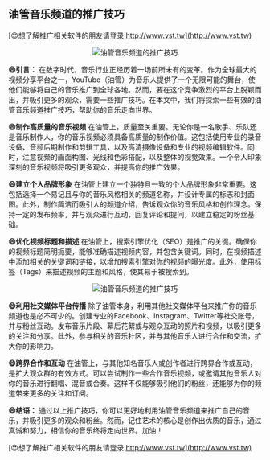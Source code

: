 ## **油管音乐频道的推广技巧**

[😍想了解推广相关软件的朋友请登录 http://www.vst.tw](http://www.vst.tw)

 <center><img src="https://vst.tw/MP4/tuiguang/png/4.png" alt="油管音乐频道的推广技巧"></center>

**😄引言：**
在数字时代，音乐行业正经历着一场前所未有的变革。作为全球最大的视频分享平台之一，YouTube（油管）为音乐人提供了一个无限可能的舞台，使他们能够将自己的音乐推广到全球各地。然而，要在这个竞争激烈的平台上脱颖而出，并吸引更多的观众，需要一些推广技巧。在本文中，我们将探索一些有效的油管音乐频道推广技巧，帮助你的音乐走向世界。

**😄制作高质量的音乐视频**
在油管上，质量至关重要。无论你是一名歌手、乐队还是音乐制作人，你的音乐视频必须具备高质量的制作价值。这包括使用专业的录音设备、音频后期制作和剪辑工具，以及高清摄像设备和专业的视频编辑软件。同时，注意视频的画面构图、光线和色彩搭配，以及整体的视觉效果。一个令人印象深刻的音乐视频将吸引更多观众，并提高你的推广效果。

**😄建立个人品牌形象**
在油管上建立一个独特且一致的个人品牌形象非常重要。这包括选择一个易记且与你的音乐风格相关的频道名称，并设计专属的标志和封面图。此外，制作简洁而吸引人的频道介绍，告诉观众你的音乐风格和创作理念。保持一定的发布频率，并与观众进行互动，回复评论和提问，以建立稳定的粉丝基础。

**😄优化视频标题和描述**
在油管上，搜索引擎优化（SEO）是推广的关键。确保你的视频标题简明扼要，能够准确描述视频内容，并包含关键词。同时，在视频描述中添加相关的关键词和链接，以增加搜索引擎对你的视频的曝光度。此外，使用标签（Tags）来描述视频的主题和风格，使其易于被搜索到。

 <center><img src="https://vst.tw/MP4/tuiguang/png/0.png" alt="油管音乐频道的推广技巧"></center>

**😄利用社交媒体平台传播**
除了油管本身，利用其他社交媒体平台来推广你的音乐频道也是必不可少的。创建专业的Facebook、Instagram、Twitter等社交账号，并与粉丝互动。发布音乐片段、幕后花絮或与观众互动的照片和视频，以吸引更多的关注和分享。此外，参与相关的音乐社区，并与其他音乐人进行合作和交流，扩大你的影响力。

**😄跨界合作和互动**
在油管上，与其他知名音乐人或创作者进行跨界合作或互动，是扩大观众群的有效方式。可以尝试制作一些合作音乐视频，或邀请其他音乐人对你的音乐进行翻唱、混音或合奏。这样不仅能够吸引他们的粉丝，还能够为你的频道带来更多的关注和订阅。

**😄结语：**
通过以上推广技巧，你可以更好地利用油管音乐频道来推广自己的音乐，并吸引更多的观众和粉丝。然而，记住艺术的核心是创作出优质的音乐，通过真诚和努力，相信你的音乐终将走向世界。加油！

[😍想了解推广相关软件的朋友请登录 http://www.vst.tw](http://www.vst.tw)



